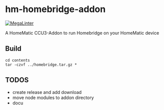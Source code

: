 # hm-homebridge-addon

[![MegaLinter](https://github.com/sg70/hm-homebridge-addon/workflows/MegaLinter/badge.svg?branch=main)](https://github.com/sg70/hm-homebridge-addon/actions?query=workflow%3AMegaLinter+branch%3Amain)

A HomeMatic CCU3-Addon to run Homebridge on your HomeMatic device

## Build

```shell
cd contents
tar -czvf ../homebridge.tar.gz *
```

## TODOS

* create release and add download
* move node modules to addon directory
* docu
